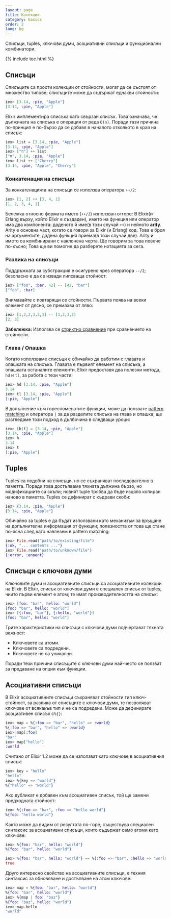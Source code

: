 ```yaml
---
layout: page
title: Колекции
category: basics
order: 2
lang: bg
---
```


Списъци, tuples, ключови думи, асоциативни списъци и функционални комбинатори.

{% include toc.html %}

## Списъци

Списъците са прости колекции от стойности, могат да се състоят от множество типове; списъците може да съдържат еднакви стойности:

```elixir
iex> [3.14, :pie, "Apple"]
[3.14, :pie, "Apple"]
```

Elixir имплементира списъка като свързан списък.  Това означава, че дължината на списъка е операция от реда `O(n)`.  Поради тази причина по-принцип е по-бързо да се добавя в началото отколкото в края на списък:

```elixir
iex> list = [3.14, :pie, "Apple"]
[3.14, :pie, "Apple"]
iex> ["π"] ++ list
["π", 3.14, :pie, "Apple"]
iex> list ++ ["Cherry"]
[3.14, :pie, "Apple", "Cherry"]
```


### Конкатенация на списъци

За конкатенацията на списъци се използва оператора `++/2`:

```elixir
iex> [1, 2] ++ [3, 4, 1]
[1, 2, 3, 4, 1]
```

Бележка относно формата името (`++/2`) използван отгоре: В Elixir(и Erlang върху, който Elixir е създаден), името на функция или оператор има два компонента: даденото й име(в този случай `++`) и нейното __arity__. Arity е основна част, когато се говори за Elixir (и Erlang) код. Това е броя на аргументите, дадена функция приема(в този случай две). Arity и името са комбинирани с наклонена черта. Ще говорим за това повече по-късно; Това ще ви помогне да разберете нотацията за сега.


### Разлика на списъци

Поддръжката за субстракция е осигурено чрез оператора `--/2`; безопасно е да се извади липсваща стойност:

```elixir
iex> ["foo", :bar, 42] -- [42, "bar"]
["foo", :bar]
```

Внимавайте с повтарящи се стойности. Първата поява на всеки елемент от дясно, се премахва от ляво:

```elixir
iex> [1,2,2,3,2,3] -- [1,2,3,2]
[2, 3]
```

**Забележка:** Използва се [стриктно сравнение](../basics/#comparison) при сравнението на стойности.

### Глава / Опашка

Когато използваме списъци е обичайно да работим с главата и опашката на списъка. Главата е първият елемент на списъка, а опашката останалите елементи.  Elixir предоставя два полезни метода, `hd` и `tl`, за работа с тези части:

```elixir
iex> hd [3.14, :pie, "Apple"]
3.14
iex> tl [3.14, :pie, "Apple"]
[:pie, "Apple"]
```

В допълнение към гореспоменатите функции, може да ползвате [pattern matching](../pattern-matching/) и оператора `|` за да разделите списъка на глава и опашка; ще разгледаме този подход в дълбочина в следващи уроци:

```elixir
iex> [h|t] = [3.14, :pie, "Apple"]
[3.14, :pie, "Apple"]
iex> h
3.14
iex> t
[:pie, "Apple"]
```


## Tuples

Tuples са подобни на списъци, но се съхраняват последователно в паметта.  Поради това достъпваме тяхната дължина бързо, но модификациите са скъпи; новият tuple трябва да бъде изцяло копиран наново в паметта.  Tuples се дефинират с къдрави скоби:

```elixir
iex> {3.14, :pie, "Apple"}
{3.14, :pie, "Apple"}
```

Обичайно за tuples е да бъдат използвани като механизъм за връщане на допълнителна информация от функции; полезността от това ще стане по-ясна след като навлезем в pattern matching:

```elixir
iex> File.read("path/to/existing/file")
{:ok, "... contents ..."}
iex> File.read("path/to/unknown/file")
{:error, :enoent}
```

## Списъци с ключови думи

Ключовите думи и асоциативните списъци са асоциативните колекции на Elixir.  В Elixir, списък от ключови думи е специален списък от tuples, чиито първи елемент е атом; те имат производителността на списък:

```elixir
iex> [foo: "bar", hello: "world"]
[foo: "bar", hello: "world"]
iex> [{:foo, "bar"}, {:hello, "world"}]
[foo: "bar", hello: "world"]
```

Трите характеристики на списъци с ключови думи подчертават тяхната важност:

+ Ключовете са атоми.
+ Ключовете са подредени.
+ Ключовете не са уникални.

Поради тези причини списъците с ключови думи най-често се ползват за предаване на опции към функции.

## Асоциативни списъци

В Elixir асоциативните списъци съхраняват стойности тип ключ-стойност, за разлика от списъците с ключови думи, те позволяват ключове от всякакъв тип и не са подредени.  Може да дефинирате асоциативен списък с`%{}`:

```elixir
iex> map = %{:foo => "bar", "hello" => :world}
%{:foo => "bar", "hello" => :world}
iex> map[:foo]
"bar"
iex> map["hello"]
:world
```

Считано от Elixir 1.2 може да се използват като ключове в асоциативния списък:

```elixir
iex> key = "hello"
"hello"
iex> %{key => "world"}
%{"hello" => "world"}
```

Ако дубликат е добавен към асоциативен списък, той ще замени предходната стойност:

```elixir
iex> %{:foo => "bar", :foo => "hello world"}
%{foo: "hello world"}
```

Както може да видим от резултата по-горе, съществува специален синтаксис за асоциативни списъци, които съдържат само атоми като ключове:

```elixir
iex> %{foo: "bar", hello: "world"}
%{foo: "bar", hello: "world"}

iex> %{foo: "bar", hello: "world"} == %{:foo => "bar", :hello => "world"}
true
```

Друго интересно свойство на асоциативните списъци, е техния синтаксис за обновяване и достъпване на атом ключове:

```elixir
iex> map = %{foo: "bar", hello: "world"}
%{foo: "bar", hello: "world"}
iex> %{map | foo: "baz"}
%{foo: "baz", hello: "world"}
iex> map.hello
"world"
```
